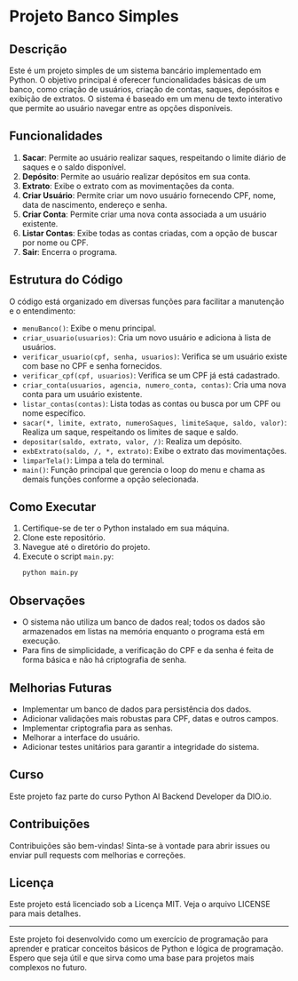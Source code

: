 # Projeto Banco Simples

## Descrição

Este é um projeto simples de um sistema bancário implementado em Python. O objetivo principal é oferecer funcionalidades básicas de um banco, como criação de usuários, criação de contas, saques, depósitos e exibição de extratos. O sistema é baseado em um menu de texto interativo que permite ao usuário navegar entre as opções disponíveis.

## Funcionalidades

1. **Sacar**: Permite ao usuário realizar saques, respeitando o limite diário de saques e o saldo disponível.
2. **Depósito**: Permite ao usuário realizar depósitos em sua conta.
3. **Extrato**: Exibe o extrato com as movimentações da conta.
4. **Criar Usuário**: Permite criar um novo usuário fornecendo CPF, nome, data de nascimento, endereço e senha.
5. **Criar Conta**: Permite criar uma nova conta associada a um usuário existente.
6. **Listar Contas**: Exibe todas as contas criadas, com a opção de buscar por nome ou CPF.
7. **Sair**: Encerra o programa.

## Estrutura do Código

O código está organizado em diversas funções para facilitar a manutenção e o entendimento:

- `menuBanco()`: Exibe o menu principal.
- `criar_usuario(usuarios)`: Cria um novo usuário e adiciona à lista de usuários.
- `verificar_usuario(cpf, senha, usuarios)`: Verifica se um usuário existe com base no CPF e senha fornecidos.
- `verificar_cpf(cpf, usuarios)`: Verifica se um CPF já está cadastrado.
- `criar_conta(usuarios, agencia, numero_conta, contas)`: Cria uma nova conta para um usuário existente.
- `listar_contas(contas)`: Lista todas as contas ou busca por um CPF ou nome específico.
- `sacar(*, limite, extrato, numeroSaques, limiteSaque, saldo, valor)`: Realiza um saque, respeitando os limites de saque e saldo.
- `depositar(saldo, extrato, valor, /)`: Realiza um depósito.
- `exbExtrato(saldo, /, *, extrato)`: Exibe o extrato das movimentações.
- `limparTela()`: Limpa a tela do terminal.
- `main()`: Função principal que gerencia o loop do menu e chama as demais funções conforme a opção selecionada.

## Como Executar

1. Certifique-se de ter o Python instalado em sua máquina.
2. Clone este repositório.
3. Navegue até o diretório do projeto.
4. Execute o script `main.py`:
   ```bash
   python main.py
   ```

## Observações

- O sistema não utiliza um banco de dados real; todos os dados são armazenados em listas na memória enquanto o programa está em execução.
- Para fins de simplicidade, a verificação do CPF e da senha é feita de forma básica e não há criptografia de senha.

## Melhorias Futuras

- Implementar um banco de dados para persistência dos dados.
- Adicionar validações mais robustas para CPF, datas e outros campos.
- Implementar criptografia para as senhas.
- Melhorar a interface do usuário.
- Adicionar testes unitários para garantir a integridade do sistema.

## Curso

Este projeto faz parte do curso Python AI Backend Developer da DIO.io.

## Contribuições

Contribuições são bem-vindas! Sinta-se à vontade para abrir issues ou enviar pull requests com melhorias e correções.

## Licença

Este projeto está licenciado sob a Licença MIT. Veja o arquivo LICENSE para mais detalhes.

---

Este projeto foi desenvolvido como um exercício de programação para aprender e praticar conceitos básicos de Python e lógica de programação. Espero que seja útil e que sirva como uma base para projetos mais complexos no futuro.
